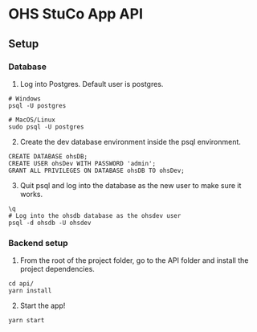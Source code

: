 # OHS StuCo App API

## Setup
### Database
1. Log into Postgres. Default user is postgres.

```
# Windows
psql -U postgres

# MacOS/Linux
sudo psql -U postgres
```

2. Create the dev database environment inside the psql environment.

```
CREATE DATABASE ohsDB;
CREATE USER ohsDev WITH PASSWORD 'admin';
GRANT ALL PRIVILEGES ON DATABASE ohsDB TO ohsDev;
```

3. Quit psql and log into the database as the new user to make sure it works.
```
\q
# Log into the ohsdb database as the ohsdev user
psql -d ohsdb -U ohsdev
```

### Backend setup

1. From the root of the project folder, go to the API folder and install the project dependencies.
```
cd api/
yarn install
```

2. Start the app!
```
yarn start
```

